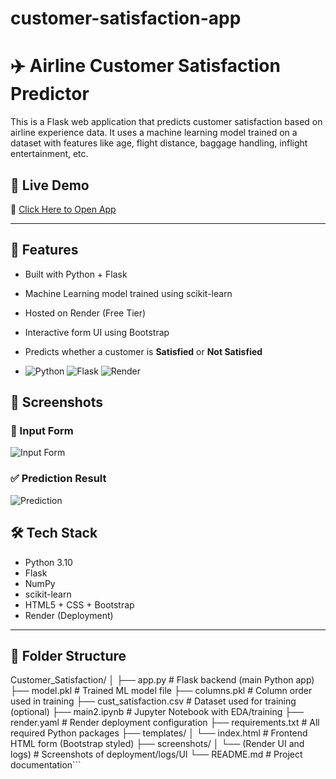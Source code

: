 # customer-satisfaction-app
# ✈️ Airline Customer Satisfaction Predictor

This is a Flask web application that predicts customer satisfaction based on airline experience data. It uses a machine learning model trained on a dataset with features like age, flight distance, baggage handling, inflight entertainment, etc.

## 🚀 Live Demo
🔗 [Click Here to Open App](https://customer-satisfaction-app.onrender.com)

---

## 🧠 Features

- Built with Python + Flask
- Machine Learning model trained using scikit-learn
- Hosted on Render (Free Tier)
- Interactive form UI using Bootstrap
- Predicts whether a customer is **Satisfied** or **Not Satisfied**

- ![Python](https://img.shields.io/badge/Python-3.10-blue)
![Flask](https://img.shields.io/badge/Flask-2.3-lightgrey)
![Render](https://img.shields.io/badge/Deployed%20on-Render-brightgreen)

## 📸 Screenshots

### 📝 Input Form
![Input Form](screenshots/form.png)

### ✅ Prediction Result
![Prediction](screenshots/result.png)

## 🛠️ Tech Stack

- Python 3.10
- Flask
- NumPy
- scikit-learn
- HTML5 + CSS + Bootstrap
- Render (Deployment)


---

## 📁 Folder Structure
Customer_Satisfaction/
│
├── app.py                      # Flask backend (main Python app)
├── model.pkl                   # Trained ML model file
├── columns.pkl                 # Column order used in training
├── cust_satisfaction.csv       # Dataset used for training (optional)
├── main2.ipynb                 # Jupyter Notebook with EDA/training
├── render.yaml                 # Render deployment configuration
├── requirements.txt            # All required Python packages
├── templates/
│   └── index.html              # Frontend HTML form (Bootstrap styled)
├── screenshots/
│   └── (Render UI and logs)    # Screenshots of deployment/logs/UI
└── README.md                   # Project documentation```

```
